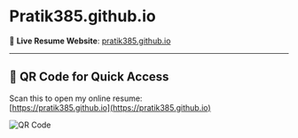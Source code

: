 # Pratik385.github.io
📄 **Live Resume Website**: [pratik385.github.io](https://pratik385.github.io)

---

## 📎 QR Code for Quick Access

Scan this to open my online resume:  
[https://pratik385.github.io](https://pratik385.github.io)

![QR Code](https://api.qrserver.com/v1/create-qr-code/?size=150x150&data=https://pratik385.github.io)

